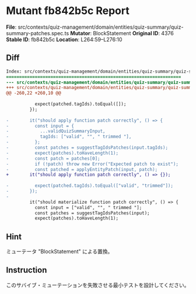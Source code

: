 # Mutant fb842b5c Report

**File**: src/contexts/quiz-management/domain/entities/quiz-summary/quiz-summary-patches.spec.ts
**Mutator**: BlockStatement
**Original ID**: 4376
**Stable ID**: fb842b5c
**Location**: L264:59–L276:10

## Diff

```diff
Index: src/contexts/quiz-management/domain/entities/quiz-summary/quiz-summary-patches.spec.ts
===================================================================
--- src/contexts/quiz-management/domain/entities/quiz-summary/quiz-summary-patches.spec.ts	original
+++ src/contexts/quiz-management/domain/entities/quiz-summary/quiz-summary-patches.spec.ts	mutated #4376
@@ -260,22 +260,10 @@
 
           expect(patched.tagIds).toEqual([]);
         });
 
-        it("should apply function patch correctly", () => {
-          const input = {
-            ...validQuizSummaryInput,
-            tagIds: ["valid", "", " trimmed "],
-          };
-          const patches = suggestTagIdsPatches(input.tagIds);
-          expect(patches).toHaveLength(1);
-          const patch = patches[0];
-          if (!patch) throw new Error("Expected patch to exist");
-          const patched = applyEntityPatch(input, patch);
+        it("should apply function patch correctly", () => {});
 
-          expect(patched.tagIds).toEqual(["valid", "trimmed"]);
-        });
-
         it("should materialize function patch correctly", () => {
           const input = ["valid", "", " trimmed "];
           const patches = suggestTagIdsPatches(input);
           expect(patches).toHaveLength(1);
```

## Hint

ミューテータ "BlockStatement" による置換。

## Instruction

このサバイブ・ミューテーションを失敗させる最小テストを設計してください。
